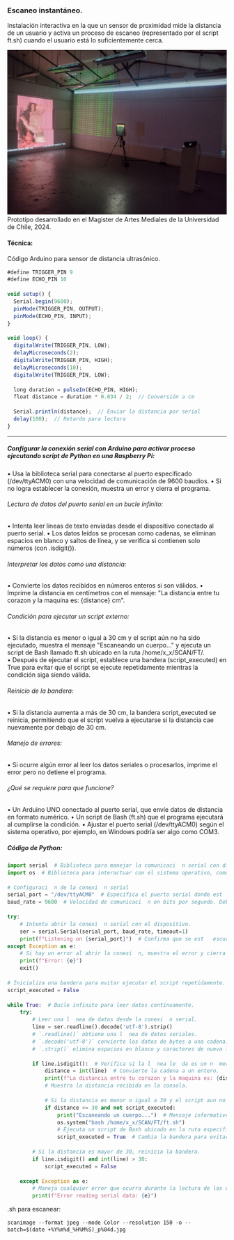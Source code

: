 ### Escaneo instantáneo.
Instalación interactiva en la que un sensor de proximidad mide la distancia de un usuario y activa un proceso de escaneo (representado por el script ft.sh) cuando el usuario está lo suficientemente cerca.

<img src="https://raw.githubusercontent.com/mauricixx/metron/refs/heads/main/img/metron_prototipo_mam_dic_2024.jpg" />
Prototípo desarrollado en el Magister de Artes Mediales de la Universidad de Chile, 2024.


#### Técnica:
Código Arduino para sensor de distancia ultrasónico.

```js
#define TRIGGER_PIN 9
#define ECHO_PIN 10

void setup() {
  Serial.begin(9600);
  pinMode(TRIGGER_PIN, OUTPUT);
  pinMode(ECHO_PIN, INPUT);
}

void loop() {
  digitalWrite(TRIGGER_PIN, LOW);
  delayMicroseconds(2);
  digitalWrite(TRIGGER_PIN, HIGH);
  delayMicroseconds(10);
  digitalWrite(TRIGGER_PIN, LOW);

  long duration = pulseIn(ECHO_PIN, HIGH);
  float distance = duration * 0.034 / 2;  // Conversión a cm
  
  Serial.println(distance);  // Enviar la distancia por serial
  delay(100);  // Retardo para lectura
}
```

------------------

##### Configurar la conexión serial con Arduino para activar proceso ejecutando script de Python en una Raspberry Pi:
•	Usa la biblioteca serial para conectarse al puerto especificado (/dev/ttyACM0) con una velocidad de comunicación de 9600 baudios.
•	Si no logra establecer la conexión, muestra un error y cierra el programa.
###### Lectura de datos del puerto serial en un bucle infinito:
•	Intenta leer líneas de texto enviadas desde el dispositivo conectado al puerto serial.
•	Los datos leídos se procesan como cadenas, se eliminan espacios en blanco y saltos de línea, y se verifica si contienen solo números (con .isdigit()).

###### Interpretar los datos como una distancia:
•	Convierte los datos recibidos en números enteros si son válidos.
•	Imprime la distancia en centímetros con el mensaje:
"La distancia entre tu corazon y la maquina es: {distance} cm".

 ###### Condición para ejecutar un script externo:
•	Si la distancia es menor o igual a 30 cm y el script aún no ha sido ejecutado, muestra el mensaje "Escaneando un cuerpo..." y ejecuta un script de Bash llamado ft.sh ubicado en la ruta /home/x_x/SCAN/FT/.	
•	Después de ejecutar el script, establece una bandera (script_executed) en True para evitar que el script se ejecute repetidamente mientras la condición siga siendo válida.

 ###### Reinicio de la bandera:
•	Si la distancia aumenta a más de 30 cm, la bandera script_executed se reinicia, permitiendo que el script vuelva a ejecutarse si la distancia cae nuevamente por debajo de 30 cm.

 ###### Manejo de errores:
•	Si ocurre algún error al leer los datos seriales o procesarlos, imprime el error pero no detiene el programa.

###### ¿Qué se requiere para que funcione?

•	Un Arduino UNO conectado al puerto serial, que envíe datos de distancia en formato numérico.
•	Un script de Bash (ft.sh) que el programa ejecutará al cumplirse la condición.
•	Ajustar el puerto serial (/dev/ttyACM0) según el sistema operativo, por ejemplo, en Windows podría ser algo como COM3.


##### Código de Python:

```py
import serial  # Biblioteca para manejar la comunicaci  n serial con dispositivos como Arduino.
import os  # Biblioteca para interactuar con el sistema operativo, como ejecutar scripts.

# Configuraci  n de la conexi  n serial
serial_port = "/dev/ttyACM0"  # Especifica el puerto serial donde est   conectado el Arduino. Cambia esto seg  n tu sistema.
baud_rate = 9600  # Velocidad de comunicaci  n en bits por segundo. Debe coincidir con la configuraci  n del Arduino.

try:
    # Intenta abrir la conexi  n serial con el dispositivo.
    ser = serial.Serial(serial_port, baud_rate, timeout=1)  
    print(f"Listening on {serial_port}")  # Confirma que se est   escuchando en el puerto especificado.
except Exception as e:
    # Si hay un error al abrir la conexi  n, muestra el error y cierra el programa.
    print(f"Error: {e}")  
    exit()  

# Inicializa una bandera para evitar ejecutar el script repetidamente.
script_executed = False  

while True:  # Bucle infinito para leer datos continuamente.
    try:
        # Leer una l  nea de datos desde la conexi  n serial.
        line = ser.readline().decode('utf-8').strip()  
        # `.readline()` obtiene una l  nea de datos seriales.
        # `.decode('utf-8')` convierte los datos de bytes a una cadena.
        # `.strip()` elimina espacios en blanco y caracteres de nueva l  nea.

        if line.isdigit():  # Verifica si la l  nea le  da es un n  mero.
            distance = int(line)  # Convierte la cadena a un entero.
            print(f"La distancia entre tu corazon y la maquina es: {distance} cm")  
            # Muestra la distancia recibida en la consola.

            # Si la distancia es menor o igual a 30 y el script aun no ha sido ejecutado:
            if distance <= 30 and not script_executed:
                print("Escaneando un cuerpo...")  # Mensaje informativo.
                os.system("bash /home/x_x/SCAN/FT/ft.sh")
                # Ejecuta un script de Bash ubicado en la ruta especificada.
                script_executed = True  # Cambia la bandera para evitar reejecutar el script.

        # Si la distancia es mayor de 30, reinicia la bandera.
        if line.isdigit() and int(line) > 30:
            script_executed = False  

    except Exception as e:
        # Maneja cualquier error que ocurra durante la lectura de los datos seriales.
        print(f"Error reading serial data: {e}")  
```

.sh para escanear:
```
scanimage --format jpeg --mode Color --resolution 150 -o --batch=$(date +%Y%m%d_%H%M%S)_p%04d.jpg
```

